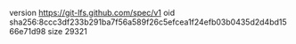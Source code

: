 version https://git-lfs.github.com/spec/v1
oid sha256:8ccc3df233b291ba7f56a589f26c5efcea1f24efb03b0435d2d4bd1566e71d98
size 29321
